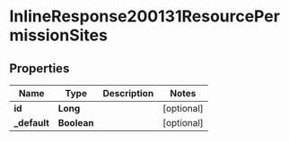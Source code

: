 

# InlineResponse200131ResourcePermissionSites

## Properties

Name | Type | Description | Notes
------------ | ------------- | ------------- | -------------
**id** | **Long** |  |  [optional]
**_default** | **Boolean** |  |  [optional]



